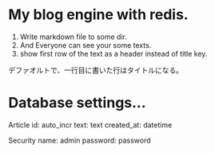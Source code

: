 # My blog engine with redis.


1. Write markdown file to some dir.
2. And Everyone can see your some texts.
3. show first row of the text as a header instead of title key.




デファオルトで、一行目に書いた行はタイトルになる。


# Database settings...

Article
	id: auto_incr
	text: text
	created_at: datetime

	
Security
	name: admin
	password: password






